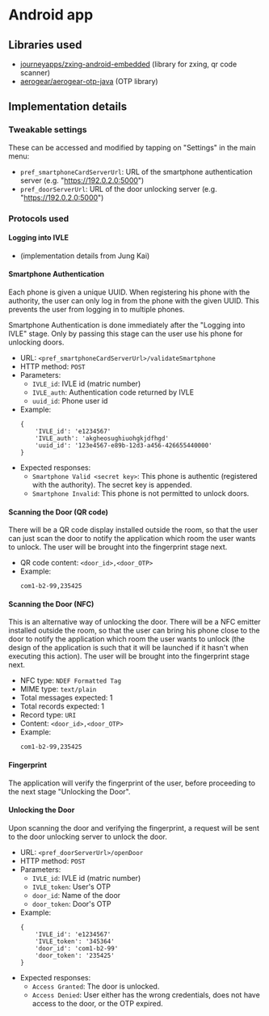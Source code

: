 # Android app

## Libraries used

* [journeyapps/zxing-android-embedded](https://github.com/journeyapps/zxing-android-embedded) (library for zxing, qr code scanner)
* [aerogear/aerogear-otp-java](https://github.com/aerogear/aerogear-otp-java) (OTP library)

## Implementation details

### Tweakable settings
These can be accessed and modified by tapping on "Settings" in the main menu:

* `pref_smartphoneCardServerUrl`: URL of the smartphone authentication server (e.g. "https://192.0.2.0:5000")
* `pref_doorServerUrl`: URL of the door unlocking server (e.g. "https://192.0.2.0:5000")

### Protocols used

#### Logging into IVLE

* (implementation details from Jung Kai)

#### Smartphone Authentication

Each phone is given a unique UUID. When registering his phone with the authority, the user can only log in from the phone with the given UUID. This prevents the user from logging in to multiple phones.

Smartphone Authentication is done immediately after the "Logging into IVLE" stage. Only by passing this stage can the user use his phone for unlocking doors.

* URL: `<pref_smartphoneCardServerUrl>/validateSmartphone`
* HTTP method: `POST`
* Parameters:
    * `IVLE_id`: IVLE id (matric number)
    * `IVLE_auth`: Authentication code returned by IVLE
    * `uuid_id`: Phone user id
* Example:
    ```
    {
        'IVLE_id': 'e1234567'
        'IVLE_auth': 'akgheosughiuohgkjdfhgd'
        'uuid_id': '123e4567-e89b-12d3-a456-426655440000'
    }
    ```
* Expected responses:
    * `Smartphone Valid <secret key>`: This phone is authentic (registered with the authority). The secret key is appended.
    * `Smartphone Invalid`: This phone is not permitted to unlock doors.

#### Scanning the Door (QR code)

There will be a QR code display installed outside the room, so that the user can just scan the door to notify the application which room the user wants to unlock. The user will be brought into the fingerprint stage next.

* QR code content: `<door_id>,<door_OTP>`
* Example:
    ```
    com1-b2-99,235425
    ```

#### Scanning the Door (NFC)

This is an alternative way of unlocking the door. There will be a NFC emitter installed outside the room, so that the user can bring his phone close to the door to notify the application which room the user wants to unlock (the design of the application is such that it will be launched if it hasn't when executing this action). The user will be brought into the fingerprint stage next.

* NFC type: `NDEF Formatted Tag`
* MIME type: `text/plain`
* Total messages expected: 1
* Total records expected: 1
* Record type: `URI`
* Content: `<door_id>,<door_OTP>`
* Example:
    ```
    com1-b2-99,235425
    ```

#### Fingerprint

The application will verify the fingerprint of the user, before proceeding to the next stage "Unlocking the Door".

#### Unlocking the Door

Upon scanning the door and verifying the fingerprint, a request will be sent to the door unlocking server to unlock the door.

* URL: `<pref_doorServerUrl>/openDoor`
* HTTP method: `POST`
* Parameters:
    * `IVLE_id`: IVLE id (matric number)
    * `IVLE_token`: User's OTP
    * `door_id`: Name of the door
    * `door_token`: Door's OTP
* Example:
    ```
    {
        'IVLE_id': 'e1234567'
        'IVLE_token': '345364'
        'door_id': 'com1-b2-99'
        'door_token': '235425'
    }
    ```
* Expected responses:
    * `Access Granted`: The door is unlocked.
    * `Access Denied`: User either has the wrong credentials, does not have access to the door, or the OTP expired.
